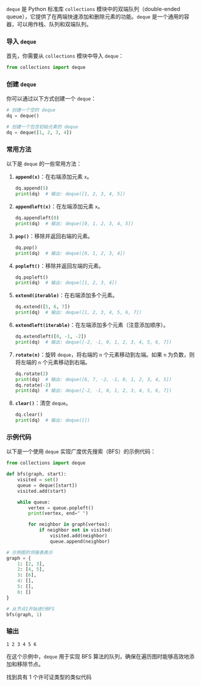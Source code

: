 `deque` 是 Python 标准库 `collections` 模块中的双端队列（double-ended queue），它提供了在两端快速添加和删除元素的功能。`deque` 是一个通用的容器，可以用作栈、队列和双端队列。

### 导入 `deque`
首先，你需要从 `collections` 模块中导入 `deque`：
```python
from collections import deque
```

### 创建 `deque`
你可以通过以下方式创建一个 `deque`：
```python
# 创建一个空的 deque
dq = deque()

# 创建一个包含初始元素的 deque
dq = deque([1, 2, 3, 4])
```

### 常用方法
以下是 `deque` 的一些常用方法：

1. **`append(x)`**：在右端添加元素 `x`。
   ```python
   dq.append(5)
   print(dq)  # 输出: deque([1, 2, 3, 4, 5])
   ```

2. **`appendleft(x)`**：在左端添加元素 `x`。
   ```python
   dq.appendleft(0)
   print(dq)  # 输出: deque([0, 1, 2, 3, 4, 5])
   ```

3. **`pop()`**：移除并返回右端的元素。
   ```python
   dq.pop()
   print(dq)  # 输出: deque([0, 1, 2, 3, 4])
   ```

4. **`popleft()`**：移除并返回左端的元素。
   ```python
   dq.popleft()
   print(dq)  # 输出: deque([1, 2, 3, 4])
   ```

5. **`extend(iterable)`**：在右端添加多个元素。
   ```python
   dq.extend([5, 6, 7])
   print(dq)  # 输出: deque([1, 2, 3, 4, 5, 6, 7])
   ```

6. **`extendleft(iterable)`**：在左端添加多个元素（注意添加顺序）。
   ```python
   dq.extendleft([0, -1, -2])
   print(dq)  # 输出: deque([-2, -1, 0, 1, 2, 3, 4, 5, 6, 7])
   ```

7. **`rotate(n)`**：旋转 `deque`，将右端的 `n` 个元素移动到左端。如果 `n` 为负数，则将左端的 `n` 个元素移动到右端。
   ```python
   dq.rotate(2)
   print(dq)  # 输出: deque([6, 7, -2, -1, 0, 1, 2, 3, 4, 5])
   dq.rotate(-2)
   print(dq)  # 输出: deque([-2, -1, 0, 1, 2, 3, 4, 5, 6, 7])
   ```

8. **`clear()`**：清空 `deque`。
   ```python
   dq.clear()
   print(dq)  # 输出: deque([])
   ```

### 示例代码
以下是一个使用 `deque` 实现广度优先搜索（BFS）的示例代码：

```python
from collections import deque

def bfs(graph, start):
    visited = set()
    queue = deque([start])
    visited.add(start)

    while queue:
        vertex = queue.popleft()
        print(vertex, end=" ")

        for neighbor in graph[vertex]:
            if neighbor not in visited:
                visited.add(neighbor)
                queue.append(neighbor)

# 示例图的邻接表表示
graph = {
    1: [2, 3],
    2: [4, 5],
    3: [6],
    4: [],
    5: [],
    6: []
}

# 从节点1开始进行BFS
bfs(graph, 1)
```

### 输出
```
1 2 3 4 5 6
```

在这个示例中，`deque` 用于实现 BFS 算法的队列，确保在遍历图时能够高效地添加和移除节点。

找到具有 1 个许可证类型的类似代码